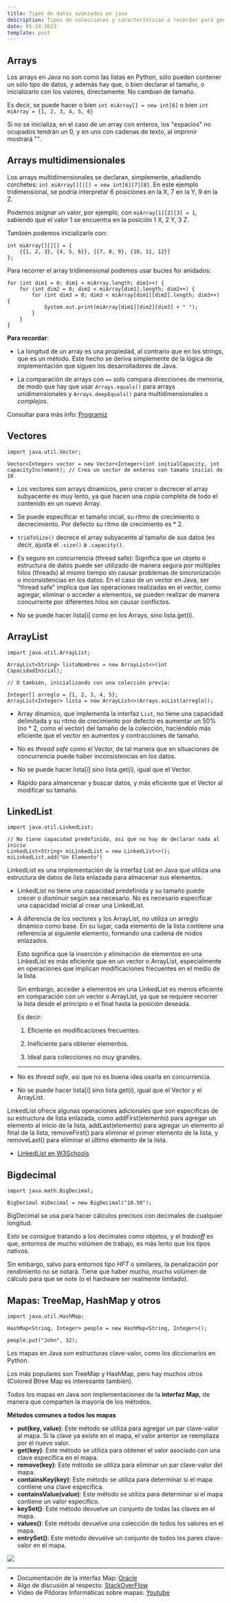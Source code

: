```yaml
---
title: Tipos de datos avanzados en java
description: Tipos de colecciones y características a recordar para gente olvidadiza, como yo
date: 05-24-2023
template: post
---
```


<style>
    pre {
        padding: 0;
    }
</style>

<div id="toc"></div>

<link rel="stylesheet" href="https://cdnjs.cloudflare.com/ajax/libs/highlight.js/11.7.0/styles/agate.min.css">
<script src="https://cdnjs.cloudflare.com/ajax/libs/highlight.js/11.7.0/highlight.min.js"></script>

## Arrays

Los arrays en Java no son como las listas en Python, sólo pueden contener un sólo tipo de datos, y además hay que, o bien declarar el tamaño, o inicializarlo con los valores, directamente. No cambian de tamaño.

Es decir, se puede hacer o bien `int miArray[] = new int[6]` o bien `int miArray = {1, 2, 3, 4, 5, 6}`

Si no se inicializa, en el caso de un array con enteros, los "espacios" no ocupados tendrán un 0, y en uno con cadenas de texto, al imprimir mostrará "".

## Arrays multidimensionales

Los arrays multidimensionales se declaran, simplemente, añadiendo corchetes: `int miArray[][][] = new int[6][7][8]`. En este ejemplo tridimensional, se podría interpretar 6 posiciones en la X, 7 en la Y, 9 en la Z.

Podemos asignar un valor, por ejemplo, con `miArray[1][2][3] = 1`, sabiendo que el valor 1 se encuentra en la posición 1 X, 2 Y, 3 Z.

También podemos inicializarlo con:

````
int miArray[][][] = {
	{{1, 2, 3}, {4, 5, 6}}, {{7, 8, 9}, {10, 11, 12}}
};
````

Para recorrer el array tridimensional podemos usar bucles for anidados:

```
for (int dim1 = 0; dim1 < miArray.length; dim1++) {
    for (int dim2 = 0; dim2 < miArray[dim1].length; dim2++) {
        for (int dim3 = 0; dim3 < miArray[dim1][dim2].length; dim3++) {
            System.out.print(miArray[dim1][dim2][dim3] + " ");
        }
    }
}
```

**Para recordar**: 

- La longitud de un array es una propiedad, al contrario que en los strings, que es un método. Este hecho se deriva simplemente de la lógica de implementación que siguen los desarrolladores de Java.

- La comparación de arrays con `==` solo compara direcciones de memoria, de modo que hay que usar `Arrays.equals()` para arrays unidimensionales y `Arrays.deepEquals()` para multidimensionales o *complejos*.



Consultar para más info: [Programiz](https://www.programiz.com/java-programming/multidimensional-array)

## Vectores
````
import java.util.Vector;

Vector<Integer> vector = new Vector<Integer>(int initialCapacity, int capacityIncrement); // Crea un vector de enteros con tamaño inicial de 10
````

- Los vectores son arrays dinamicos, pero crecer o decrecer el array subyacente es muy lento, ya que hacen una copia completa de todo el contenido en un nuevo Array.

- Se puede especificar el tamaño incial, su ritmo de crecimiento o decrecimiento. Por defecto su ritmo de crecimiento es * 2.

- `trimToSize()` decrece el array subyacente al tamaño de sus datos (es decir, ajusta el `.size()` a `.capacity()`.

- Es seguro en concurrencia (thread safe): Significa que un objeto o estructura de datos puede ser utilizado de manera segura por múltiples hilos (threads) al mismo tiempo sin causar problemas de sincronización o inconsistencias en los datos. En el caso de un vector en Java, ser "thread safe" implica que las operaciones realizadas en el vector, como agregar, eliminar o acceder a elementos, se pueden realizar de manera concurrente por diferentes hilos sin causar conflictos.

- No se puede hacer lista[i] como en los Arrays, sino lista.get(i).

## ArrayList

````
import java.util.ArrayList;

ArrayList<String> listaNombres = new ArrayList<>(int CapacidadInicial);

// O también, inicializando con una colección previa:

Integer[] arreglo = {1, 2, 3, 4, 5};
ArrayList<Integer> lista = new ArrayList<>(Arrays.asList(arreglo));
````

- Array dinamico, que implementa la interfaz `List`, no tiene una capacidad delimitada y su ritmo de crecimiento por defecto es aumentar un 50% (no * 2, como el vector) del tamaño de la colección, haciéndolo más eficiente que el vector en aumentos y contracciones de tamaño.

- No es *thread safe* como el Vector, de tal manera que en situaciones de concurrencia puede haber inconsistencias en los datos.

- No se puede hacer lista[i] sino lista.get(i), igual que el Vector.

- Rápido para almancenar y buscar datos, y más eficiente que el Vector al modificar su tamaño.

## LinkedList
````
import java.util.LinkedList;

// No tiene capacidad predefinida, asi que no hay de declarar nada al inicio
LinkedList<String> miLinkedList = new LinkedList<>();
miLinkedList.add("Un Elemento")
````
LinkedList es una implementación de la interfaz List en Java que utiliza una estructura de datos de lista enlazada para almacenar sus elementos.

- LinkedList no tiene una capacidad predefinida y su tamaño puede crecer o disminuir según sea necesario. No es necesario especificar una capacidad inicial al crear una LinkedList.

- A diferencia de los vectores y los ArrayList, no utiliza un arreglo dinámico como base. En su lugar, cada elemento de la lista contiene una referencia al siguiente elemento, formando una cadena de nodos enlazados.

    Esto significa que la inserción y eliminación de elementos en una LinkedList es más eficiente que en un vector o ArrayList, especialmente en operaciones que implican modificaciones frecuentes en el medio de la lista.

    Sin embargo, acceder a elementos en una LinkedList es menos eficiente en comparación con un vector o ArrayList, ya que se requiere recorrer la lista desde el principio o el final hasta la posición deseada.

    Es decir:

    1. Eficiente en modificacíones frecuentes.

    2. Ineficiente para obtener elementos.

    3. Ideal para colecciones no muy grandes.

    ---

- No es *thread safe*, asi que no es buena idea usarla en concurrencia.

- No se puede hacer lista[i] sino lista.get(i), igual que el Vector y el ArrayList.

LinkedList ofrece algunas operaciones adicionales que son específicas de su estructura de lista enlazada, como addFirst(elemento) para agregar un elemento al inicio de la lista, addLast(elemento) para agregar un elemento al final de la lista, removeFirst() para eliminar el primer elemento de la lista, y removeLast() para eliminar el último elemento de la lista.

- [LinkedList en W3Schools](https://www.w3schools.com/java/java_linkedlist.asp)

## Bigdecimal
````
import java.math.BigDecimal;

BigDecimal miDecimal = new BigDecimal("10.50");
````
BigDecimal se usa para hacer cálculos precisos con decimales de cualquier longitud.

Esto se consigue tratando a los decimales como objetos, y el *tradeoff* es que, entornos de mucho volúmen de trabajo, es más lento que los tipos nativos.

Sin embargo, salvo para entornos tipo *HFT* o similares, la penalización por rendimiento no se notará. Tiene que haber mucho, mucho volúmen de cálculo para que se note (o el hardware ser realmente limitado).


## Mapas: TreeMap, HashMap y otros
````
import java.util.HashMap;

HashMap<String, Integer> people = new HashMap<String, Integer>();

people.put("John", 32);
````

Los mapas en Java son estructuras clave-valor, como los diccionarios en Python.

Los más populares son TreeMap y HashMap, pero hay muchos otros (Colored Btree Map es interesante también).

Todos los mapas en Java son implementaciones de la **interfaz Map**, de manera que comparten la mayoría de los métodos.

**Métodos comunes a todos los mapas**
- **put(key, value)**: Este método se utiliza para agregar un par clave-valor al mapa. Si la clave ya existe en el mapa, el valor anterior se reemplaza por el nuevo valor.
- **get(key)**: Este método se utiliza para obtener el valor asociado con una clave específica en el mapa.
- **remove(key)**: Este método se utiliza para eliminar un par clave-valor del mapa.
- **containsKey(key)**: Este método se utiliza para determinar si el mapa contiene una clave específica.
- **containsValue(value)**: Este método se utiliza para determinar si el mapa contiene un valor específico.
- **keySet()**: Este método devuelve un conjunto de todas las claves en el mapa.
- **values()**: Este método devuelve una colección de todos los valores en el mapa.
- **entrySet()**: Este método devuelve un conjunto de todos los pares clave-valor en el mapa.


<a href="https://2.bp.blogspot.com/--9mLb1kGbjU/VdsKlyusXwI/AAAAAAAADo0/tYU-8u-qLmU/w625-h410/Difference%2Bbetween%2BHashMap%252C%2BTreeMap%252C%2BLinkedHashMap%2Band%2Bhashtable%2Bin%2BJava.png"><img src="https://2.bp.blogspot.com/--9mLb1kGbjU/VdsKlyusXwI/AAAAAAAADo0/tYU-8u-qLmU/w625-h410/Difference%2Bbetween%2BHashMap%252C%2BTreeMap%252C%2BLinkedHashMap%2Band%2Bhashtable%2Bin%2BJava.png"></a>

---
- Documentación de la interfaz Map: [Oracle](https://docs.oracle.com/javase/8/docs/api/java/util/Map.html)
- Algo de discusión al respecto: [StackOverFlow](https://stackoverflow.com/questions/2889777/difference-between-hashmap-linkedhashmap-and-treemap)
- Video de Píldoras Informáticas sobre mapas: [Youtube](https://www.youtube.com/watch?v=ltwlQKMn1hk)


<script>hljs.highlightAll();</script>